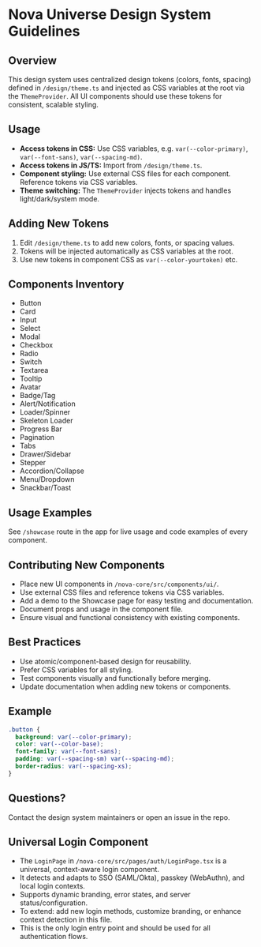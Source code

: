 # Nova Universe Design System Guidelines

## Overview
This design system uses centralized design tokens (colors, fonts, spacing) defined in `/design/theme.ts` and injected as CSS variables at the root via the `ThemeProvider`. All UI components should use these tokens for consistent, scalable styling.

## Usage
- **Access tokens in CSS:** Use CSS variables, e.g. `var(--color-primary)`, `var(--font-sans)`, `var(--spacing-md)`.
- **Access tokens in JS/TS:** Import from `/design/theme.ts`.
- **Component styling:** Use external CSS files for each component. Reference tokens via CSS variables.
- **Theme switching:** The `ThemeProvider` injects tokens and handles light/dark/system mode.

## Adding New Tokens
1. Edit `/design/theme.ts` to add new colors, fonts, or spacing values.
2. Tokens will be injected automatically as CSS variables at the root.
3. Use new tokens in component CSS as `var(--color-yourtoken)` etc.

## Components Inventory
- Button
- Card
- Input
- Select
- Modal
- Checkbox
- Radio
- Switch
- Textarea
- Tooltip
- Avatar
- Badge/Tag
- Alert/Notification
- Loader/Spinner
- Skeleton Loader
- Progress Bar
- Pagination
- Tabs
- Drawer/Sidebar
- Stepper
- Accordion/Collapse
- Menu/Dropdown
- Snackbar/Toast

## Usage Examples
See `/showcase` route in the app for live usage and code examples of every component.

## Contributing New Components
- Place new UI components in `/nova-core/src/components/ui/`.
- Use external CSS files and reference tokens via CSS variables.
- Add a demo to the Showcase page for easy testing and documentation.
- Document props and usage in the component file.
- Ensure visual and functional consistency with existing components.

## Best Practices
- Use atomic/component-based design for reusability.
- Prefer CSS variables for all styling.
- Test components visually and functionally before merging.
- Update documentation when adding new tokens or components.

## Example
```css
.button {
  background: var(--color-primary);
  color: var(--color-base);
  font-family: var(--font-sans);
  padding: var(--spacing-sm) var(--spacing-md);
  border-radius: var(--spacing-xs);
}
```

## Questions?
Contact the design system maintainers or open an issue in the repo.

## Universal Login Component
- The `LoginPage` in `/nova-core/src/pages/auth/LoginPage.tsx` is a universal, context-aware login component.
- It detects and adapts to SSO (SAML/Okta), passkey (WebAuthn), and local login contexts.
- Supports dynamic branding, error states, and server status/configuration.
- To extend: add new login methods, customize branding, or enhance context detection in this file.
- This is the only login entry point and should be used for all authentication flows.
